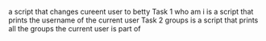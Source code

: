 a script that changes cureent user to betty
Task 1 who am i is a script that prints the username of the current user
Task 2 groups is a script that prints all the groups the current user is part of

